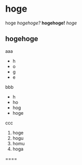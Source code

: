# hoge
hoge *hogehoge?* **hogehoge!** _hoge_
## hogehoge
aaa
* h
* o
* g
* e

bbb
- h
- ho
- hog
- hoge

ccc
1. hoge
1. hogu
1. homu
1. hoga

====

